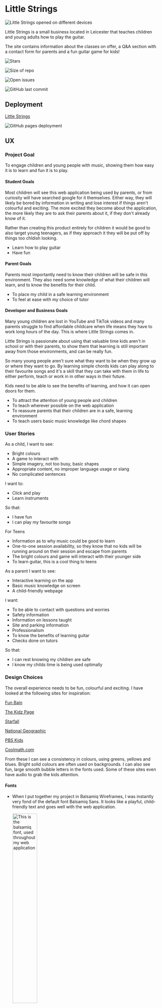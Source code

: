 # Little Strings

![Little Strings opened on different devices](./assets/images/readme-images/different-devices.png)

Little Strings is a small business located in Leicester that teaches children and young adults how to play the guitar.

The site contains information about the classes on offer, a Q&A section with a contact form for parents and a fun guitar game for kids!

![Stars](https://img.shields.io/github/stars/ryanmcnally93/project-two-little-strings?style=social)

![Size of repo](https://img.shields.io/github/repo-size/ryanmcnally93/project-two-little-strings)

![Open issues](https://img.shields.io/github/issues-raw/ryanmcnally93/project-two-little-strings)

![GitHub last commit](https://img.shields.io/github/last-commit/ryanmcnally93/project-two-little-strings?color=green&style=for-the-badge)

## Deployment

[Little Strings](https://ryanmcnally93.github.io/project-two-little-strings/)

![GitHub pages deployment](https://img.shields.io/github/deployments/ryanmcnally93/project-two-little-strings/github-pages)

<!--MAIN IMAGE NEED TO DO RESPONSIVE DESIGN-->

## UX

### Project Goal

To engage children and young people with music, showing them how easy it is to learn and fun it is to play.

#### Student Goals

Most children will see this web application being used by parents, or from curiosity will have searched google for it themselves. Either way, they will likely be bored by information in writing and lose interest if things aren't colourful and exciting. The more excited they become about the application, the more likely they are to ask their parents about it, if they don't already know of it.

Rather than creating this product entirely for children it would be good to also target young teenagers, as if they approach it they will be put off by things too chldish looking.

- Learn how to play guitar
- Have fun

#### Parent Goals

Parents most importantly need to know their children will be safe in this environment. They also need some knowledge of what their children will learn, and to know the benefits for their child.

- To place my child in a safe learning environment
- To feel at ease with my choice of tutor

#### Developer and Business Goals

Many young children are lost in YouTube and TikTok videos and many parents struggle to find affordable childcare when life means they have to work long hours of the day. This is where Little Strings comes in.

Little Strings is passionate about using that valuable time kids aren't in school or with their parents, to show them that learning is still important away from those environments, and can be really fun.

So many young people aren't sure what they want to be when they grow up or where they want to go. By learning simple chords kids can play along to their favourite songs and it's a skill that they can take with them in life to either perform, teach or work in in other ways in their future.

Kids need to be able to see the benefits of learning, and how it can open doors for them.

- To attract the attention of young people and children
- To teach wherever possible on the web application
- To reassure parents that their children are in a safe, learning environment
- To teach users basic music knowledge like chord shapes

### User Stories

As a child, I want to see:
- Bright colours
- A game to interact with
- Simple imagery, not too busy, basic shapes
- Appropriate content, no improper language usage or slang
- No complicated sentences

I want to:
- Click and play
- Learn instruments

So that:
- I have fun
- I can play my favourite songs

For Teens

- Information as to why music could be good to learn
- One-to-one session availability, so they know that no kids will be running around on their session and escape from parents
- The bright colours and game will interact with their younger side
- To learn guitar, this is a cool thing to teens

As a parent I want to see:
- Interactive learning on the app
- Basic music knowledge on screen
- A child-friendly webpage

I want:
- To be able to contact with questions and worries
- Safety information
- Information on lessons taught
- Site and parking information
- Professionalism
- To know the benefits of learning guitar
- Checks done on tutors

So that:
- I can rest knowing my children are safe
- I know my childs time is being used optimally

### Design Choices

The overall experience needs to be fun, colourful and exciting. I have looked at the following sites for inspiration:

[Fun Bain](https://www.funbrain.com/)

[The Kidz Page](http://thekidzpage.com/)

[Starfall](https://www.starfall.com/h/)

[National Geographic](https://kids.nationalgeographic.com/)

[PBS Kids](https://pbskids.org/)

[Coolmath.com](https://www.coolmath.com/)

From these I can see a consistency in colours, using greens, yellows and blues. Bright solid colours are often used on backgrounds.
I can also see fun, large smooth bubble letters in the fonts used.
Some of these sites even have audio to grab the kids attention.

#### Fonts

- When I put together my project in Balsamiq Wireframes, I was instantly very fond of the default font Balsamiq Sans. It looks like a playful, child-friendly text and goes well with the web application.

<img src="assets/images/readme-images/font.png" width="40%" alt="This is the balsamiq font, used throughout my web application" style="margin: 0 5%;">

#### Icons

- I have decided to use icons in the navbar, which accurately illustrate the word(s) they are next to, and make things easier for children to understand.

<img src="assets/images/readme-images/navbar-icons.png" width="100%" alt="The navbar icons used">

#### Colours

- Throughout the sites I looked at, I noticed primary colours being used heavily throughout. Any space deemed "boring" by kids but professional by adults is filled with exciting imagery and colours, and my web application is no exception!
- I have chosen green and blue to grab kids attention, as well as a darker green and blue for text and borders, which change when you hover over them.
- Some elements have also had the green and blue swapped around, to add some difference to the site, and the guitar button of the homepage changes from one to the other when you hover on it.
- The exact shades I used were decided using [Coolors](https://coolors.co/).
- I then used the contrast checker on [Webaim](https://webaim.org/resources/contrastchecker/) to ensure the text was readable.

<img src="assets/images/readme-images/colours.png" width="100%" alt="An image of my colours, picked in coolors">

<img src="assets/images/readme-images/contrast.png" width="100%" alt="The contrast checker, checking my colour contrast">

#### Styling

- Curved edges are used a lot, but other shapes have been added to make it more fun. There are oval shapes on the homepage and guitar shapes on the homepage and grown ups page.

- Most of the content is central, with some exceptions appearing on the sides like the guitars on the grown ups page.

- The navbar is more fun with the added icons, and both that and the footer don't take up unnecessary space. Exclamation marks are used throughout the messages to seem more playful.

<img src="assets/images/readme-images/styling.png" width="100%" alt="An image showing the different shapes used">

#### Backgrounds

- An image of a circle of colourful musical notes has been added to each page. The image is interesting and also focusing the users attention to the elements which are mostly in the middle of the page. It is fixed so it remains on screen on all devices.

- Divs with opacity at 0.85% have been put around titles so that the image isn't distracting over them.

<img src="assets/images/background-notes.png" width="100%" alt="The background image, used throughout my web application">

#### Images

- The guitar game chord images were created by me on canva, illustrating each chord from A to G, with bright colours.

<img src="assets/images/g.png" width="50%" alt="The G chord, an image created by me on Canva" style="border-radius: 25px;">

- There is an image of a dinosaur playing the guitar, who I've given the name Larry, for fun.

<img src="assets/images/larry.png" width="50%" alt="Larry, the guitar playing dinosaur" style="background-color: #fafafa; border-radius: 25px;">

- There are guitars made of notes, and relevant images in the carousel. The first is a child being taught, the second, is a group of children in a class, whilst the third is a child practicing at home.

<img src="assets/images/guitar-of-notes.png" width="40%" alt="A guitar made of musical notes" style="background-color: #fafafa; border-radius: 25px; padding: 10px;">

- The images on the front are also related to children and young people playing and learning the guitar.

<img src="assets/images/home-one.png" width="100%" alt="A young girl playing a very small guitar">

### Wireframes

These wireframes were created using Balsamiq:

[Homepage](/assets/images/readme-images/index-wireframe.png)

[Lessons](/assets/images/readme-images/lessons-wireframe.png)

[Grown Ups](/assets/images/readme-images/grown-ups-wireframe.png)

[Guitar Game](/assets/images/readme-images/guitar-game-wireframe.png)

### Prototype

This prototype of index.html was created on figma.com.

[Index Prototype](/assets/images/readme-images/figma-prototype.png)

### Q and A of Potential Users

I spoke to three different potential users regarding the website. One was a parent of a young child, one was a 10 year old, and the other was a music teacher. I showed them what I had made and asked them the following questions:

#### Q1 What makes a good website experience for children?

Parent of a young child:

- "Response"

Younger person:

- "Response"

Teacher:

- "Response"

#### Q2 What information would you be looking for?

Parent of a young child:

- "Response"

Younger person:

- "Response"

Teacher:

- "Response"

#### Q3 Would you use this?

Parent of a young child:

- "Response"

Younger person:

- "Response"

Teacher:

- "Response"

#### Q4 Why?

Parent of a young child:

- "Response"

Younger person:

- "Response"

Teacher:

- "Response"

#### Q5 What changes can I make?

Parent of a young child:

- "Response"

Younger person:

- "Response"

Teacher:

- "Response"

#### Q6 What other questions might parents have?

Parent of a young child:

- "Response"

Younger person:

- "Response"

Teacher:

- "Response"

#### Q7 What did you think of the game? Could it be improved?

Parent of a young child:

- "Response"

Younger person:

- "Response"

Teacher:

- "Response"

### Competitor Review

Who else is there local to Leicester that has similar goals? Well, I found a few guitar teachers, but none near Leicester aimed specifically towards younger people. Here are three examples.

[John Joslin](https://johnjoslinguitarlessonsleicester.com/)

Pros:

- Looks professional through it's use of colours, not a lot of colour, but stylish greys.
- Excellent reviews section.
- Background images relevant and works well.

Cons:

- Wix.com bar along the top makes it look amateur.
- The word "Teacher" is written at the top left and this is clearly an error of some sort.
- All of the information is on one page. The navigation doesn't take you to another page, so if you are on a section, you have to scroll to get back to where you were apart from one button at the very bottom which says back to top.


[Your Guitar Academy](https://yourguitaracademy.com/guitar-lessons-locations/leicester/)

Cons:

- Couldn't even access the site because of a message that says fully booked, which you can't get past unless you enter details. If you haven't engaged the audience, why would they sign up to you?
- Whether they are booked or not, the site should still attempt to show content of some sort. At the very least the fully booked box should have a close tab.

[Intasound](https://www.intasound-music.co.uk/our-services/music-lessons/guitar-lessons/)

Pros:

- The page boasts an extensive list of tutors.

Cons:

- Like looking at a Wikipedia page. All text and space, not much colour or imagery.
- Looks boring, not very artistic.
- Only has basic information about tutors. Some have email links, some don't.

Contacts could've had clickable divs with an image on the front to help sell the tutor.

### Roadmap

This roadmap indicates the importance and viability of specific opportunities.

| Opportunities/Problems      | Importance | Viability   |
| ----------- | ----------- | ----------- |
| Carousel advertising options      | 4       | 5
| Gallery of images from classes    | 2 |5
| Key to chord info   | 3        | 4
| Q&A section for grown ups   | 5        | 5
| Contact form for parents   | 5        | 5
| Game to introduce kids to the guitar   | 4        | 4

<!-- Add other Features -->


## Features 

### Existing Features

- __Navigation Bar__

  - I've opted this time to use a navbar that sits under the logo. The responsiveness of a navbar that sits at the top of a page can be tricky, but also I wanted the options on this page to be more visible than hidden away in a corner, as young children may be using this web application.

- __Footer__

  - I wanted the footer to be fairly symmetrical to the navbar, so gave it the save width, and curved edges.
  
  - On pages where there isn't a link to the contact us section, I've placed a button in the footer.

<img src="assets/images/readme-images/footer.png" width="100%" alt="The web application's footer element">

- __Logo__

  - I created the logo using Canva. I wanted a coloured guitar silhouette with the words "Little Strings" inside, using the font used across the site. This logo isn't too complicated, is to the point, is consistent in colour and text, and looks fun.

  - The colour darkens whenever hovered over.
<div style="display: flex;">
<img src="assets/images/logo.png" width="40%" alt="The web application's footer element" style="background-color: #fafafa; border-radius: 25px; margin-left: 5%; margin-right: 5%">
<img src="assets/images/logo-color-change.png" width="40%" alt="The web application's footer element" style="background-color: #fafafa; border-radius: 25px; margin-left: 5%; margin-right: 5%">
</div>

- __The landing page info boxes__

  - Short sentences, to the point, nothing too complicated for children, with large font.

- __The landing page guitar game button__

  - The guitar game button is massive. It is designed to attract the attention of the younger audience, with the dinosaur image inserted and a colour change on hover.

  - Getting the circles to change colour when hovered was very difficult in css, so I instead wrote some javascript code to get it working.

<img src="assets/images/readme-images/guitar-button-green.png" width="100%" alt="The guitar button on the homepage">

<img src="assets/images/readme-images/guitar-button-blue.png" width="100%" alt="The guitar button hover effect">

- __The lessons page Carousel__

  - I used the W3Schools bootstrap carousel page for the initial template of my carousel.

  - I decided to split it down the middle and have image on one side and text on the other, so that the images wouldn't distract the text, but also to add some fun illustration to the text side.

  - I added musical notes of varying colours and kept the colour scheme used throughout the site for the text and textbox.
  
<img src="assets/images/readme-images/carousel.png" width="100%" alt="The lessons page bootstrap carousel">

- __The lessons page key to chord searcher__

  - Learning the guitar really is as easy as remembering the six chords you can use in the key you're playing in. As the key you're playing in progresses, so does the chords.

  - I decided to illustrate this in my lessons page, showing to the viewer just how easy it is to understand, from this information we can listen to music, determine what key it is being played in, and play along.

  - As the user clicks on a key, the chords update. If the user has had some lessons and knows how to play these chords, they can play along to their favourite songs!

<img src="assets/images/readme-images/key-to-chord.png" width="100%" alt="The lessons page bootstrap carousel">

- __The grown ups page accordion__

  - As expected once the question is clicked on the + changes to a - and the message is displayed underneath.

  - I've added some jquery to make the message slide down rather than flash on and off.

  - I've also added some hover css, changing the light colour over from green to blue but keeping the darker colour the same.

<img src="assets/images/readme-images/accordion.png" width="100%" alt="The accordion, with one of the questions clicked on">

- __The grown ups page contact form__

  - The contact form sits centrally between two guitars made of musical notes.

  - The form works, and sends an email to my email address ryanmcnallymusic@outlook.com.

  - The form also produces a message in green or red to say that the message was sent sucessfully.

<img src="assets/images/readme-images/contactus.png" width="100%" alt="The contact form for parents">

- __The guitar game__

  - This is the opening page, which calls the betweenGameAppearance function:

<img src="assets/images/readme-images/newgame.png" width="100%" alt="The guitar game">

- The user has the choice to select any of the chords, which changes the chord image to its corresponding selection.

- As 'Larry' explains, once the user is comfortable then can click 'Play', which triggers the newGame function. Once the game starts, the chord buttons disappear so the user can't cheat, the play button disappears as it is no longer needed, and the score box becomes visible. There is also a my guess box, which is already focused on and listens for the enter key to be pressed.

- The randomChordGenerator function creates a chord that is different to the last one used, and the changeChord function changes the image so it matches.

<img src="assets/images/readme-images/first-move.png" width="100%" alt="The guitar game, first move">

- The first move always displays the same message, and as the user enters correct or incorrect guesses, the checkAnswer function checks the guess and a message is displayed, which again, is different to the last message displayed. This is to let the user know definitely that their answer was indeed checked, there is also a brief shadow property which flashes either green or red depending on the answer given.

<img src="assets/images/readme-images/game-working.png" width="100%" alt="The guitar game, mid game">

- At the end, the finishGame function looks at the score and gives a supportive message regardless of the outcome, but is different depending on the score.

- Finishing the game also brings back the betweenGameAppearance function, meaning the user can practice and give the game another go if they wish.

<img src="assets/images/readme-images/game-finished.png" width="100%" alt="The guitar game, finished">

### Features Left to Implement

- __Other Instruments__

    - We could eventually add learning other instruments to the business. The other 'gateway' instrument being keys, which are also easy to learn and used heavily in music MIDI production.

- __Videos__

    - We could add instructive videos to the application so users can learn a little more before committing to the in-person lessons.

## Testing 

I have tested my web application automatically and manually using Test Driven Development and Behaviour Driven Development.

### Automated Testing

### W3C Validation
<!-- DO AT THE END -->

- HTML [W3C validator](https://validator.w3.org/)

  - RESULTS

- CSS [(Jigsaw) validator](https://jigsaw.w3.org/css-validator/)

- RESULTS

<!--<p>
  <a href="http://jigsaw.w3.org/css-validator/check/referer">
    <img  style="border:0;width:88px;height:31px;margin:auto;display:flex;"
          src="http://jigsaw.w3.org/css-validator/images/vcss"
          alt="Valid CSS!" />
    </a>
</p>-->

### Javascript Validation

This test.js contains 62 automatic tests for the guitar game, which all currently pass.

[Guitar Game Jest Test File](/assets/js/guitar-game-script.test.js)

GROWN-UPS TEST SCRIPT

INDEX TEST SCRIPT

LESSONS TEST SCRIPT

EMAIL TEST SCRIPT

### Lighthouse

<!--AT END RESULTS-->

#### Mobile Lighthouse

<!--AT END RESULTS-->

### Manual Testing

#### STUDENT GOALS

| Goals | How are they achieved? |
| :--- | :--- |
| Learn how to play guitar | The key to chord javascript teaches students what chords we can use in every key, the game also teaches students the most basic chord shapes. |
| Have fun | The colours and design features have this in mind, and the game also adds fun to the web application too. |

#### PARENTS GOALS

| Goals | How are they achieved? |
| :--- | :--- |
| To place my child in a safe learning environment | On the homepage it's explained that the company has over 10 years of experience, any there are questions answered on the accordion. |
| To feel at ease with my choice of tutor | If the parent is not happy with the amount of information given regarding safegarding of tutors they can ask more questions on the contact form. |

#### DEVELOPER GOALS

| Goals | How are they achieved? |
| :--- | :--- |
| To attract the attention of young people and children | The design elements are all aimed towards being fun, and the guitar playing dinosaur in particular will be fun for kids|
| To teach wherever possible on the web application | The key to chord selector mixed with the game page have this covered |
| To reassure parents that their children are in a safe, learning environment | Most relevant questions are on the site, and a contact form is there if needed |
| To teach users basic music knowledge like chord shapes | The game successfully teaches users the basic shapes associated with guitar playing, these shapes can be used up and down the fretboard to produce even more chords |

#### Components

This project has been tested using the following browsers:
<!--Chrome, Safari & Edge-->
On the following devices
Desktop Macbook
Ipad Simulator on Dev Tools
Smallest phone size IPhone 5/SE on Dev Tools

`Homepage`

| Feature | Expected Outcome | Testing Performed | Result | Pass/Fail |
| --- | --- | --- | --- | --- |
| The five Homepage buttons (including icon) | Take user to the correct page, CSS changes on hover | Clicked Buttons | Contact Us Fail | Fail |
| Navbar links | Links take user to correct pages, CSS changes on hover | Clicked Links | All four links work, CSS changes on hover | Pass

`Lessons`

| Feature | Expected Outcome | Testing Performed | Result | Pass/Fail |
| --- | --- | --- | --- | --- |
| The two Lessons buttons (including icon) | Take user to the correct page, hover changes CSS | Clicked Buttons | Contact Us Fail | Fail |
| Navbar links | Links take user to correct pages, CSS changes on hover | Clicked Links | All four links work, CSS changes on hover | Pass
| Carousel | Rolls on its own | Waiting upon loading page | Carousel rolls through items | Pass |
| Carousel | Left and Right buttons navigate correctly | Clicked left and right controls | Navigates correctly | Pass |
| Selector | Has options A, C, D, E, G | Clicked Selector | Has correct options | Pass |

Correct results will be tested automatically.

`Grown Ups`

| Feature | Expected Outcome | Testing Performed | Result | Pass/Fail |
| --- | --- | --- | --- | --- |
| The logo Grown Ups button | Take user to the Homepage, hover changes css | Clicked Buttons | Links correctly, CSS changed | Pass |
| Navbar links | Links take user to correct pages, hover changes CSS | Clicked Links | All four links work, CSS changes on hover | Pass
| Submit Button | Send's data, hover changes CSS | Clicked Button | N/A | N/A |
| Form | Must have data in all 3 inputs | Tried to submit without | Shows correct error message | Pass |
| Form | Must not accept incorrect email format | Typed different format | Shows correct error message | Pass |
| Accordion | CSS changes on hover | Hovered over options | CSS changes | Pass |

Accordion testing has been done automatically.

`Guitar Game`

| Feature | Expected Outcome | Testing Performed | Result | Pass/Fail |
| --- | --- | --- | --- | --- |
| The Guitar Game logo and Contact Us button | Take user to correct pages, hover changes css | Clicked Buttons | Contact Us doesn't work, CSS changed | Fail |
| Navbar links | Links take user to correct pages, hover changes CSS | Clicked Links | All four links work, CSS changes on hover | Pass
| Five chord buttons, play button | CSS changes on hover | Clicked Element | CSS changes | Pass |
| "My Guess" selector | Has correct five options | Clicked Element | Has correct options | Pass |

Guitar Game testing has been done automatically

### Fixed Bugs

This is a detailed log of the issues I ran into whilst coding my first project, and how I overcame them.

1). The first issue I found was trying to create the grid layout on my homepage. I spent a while changing classes and moving elements only to realise I'd forgotten to identify the classes as grid areas in css. I then noticed when this still didn't work, that my closing div tag of the homepage-one div was inline with the opening tag, rather than after the content. Fixing this corrected the issue.

IMAGES.

2). The next thing I noticed was that my lessons navbar styling was appearing different than my other pages, even though it had the same code. This is because I've been using bootstrap on my navbar, and have inherited some of its properties. This was only proving to be an issue on my lessons page because in order to get my carousel working, I had to paste a different version of bootstrap into my html's head element. I used dev tools to identify the different styling that was effecting my lessons navbar and corrected the issue that way.

IMAGES.

3). A bit issue I had with coding the guitar game, came when I tried to use push and splice on an array in JavaScript. Every google fix was the same, make sure you're using the function on an array! I was indeed using the functions on an array, but when I tested the code, I had a fail saying that the push and splice functions didn't exist. I used console.log to try and figure out what was wrong, but it confirmed that I was definitely testing an array.

In the end I used the help of a tutor to get to the bottom of the issue, which wasn't my code, but the test itself. The test was using the beforeall function to set the array, which was only containing one piece of data, and I had it set to a string. By setting the array to a string in the test, the test was failing. I changed this to an array, and actually realised later on that this array would only ever hold one piece of data, and so a string was the right way to go about it in the end. I got rid of the push and splice functions and used the equals sign instead.

IMAGES

4). During the game sequence, I needed to take my chord image div, and change it. To do so I had to take away the previous class added and add a new one, which proved to be particularly difficult. I used console.log before and after the function so I could see step by step what my code was doing and managed to fix the issue using an if statement. The statement checks the value of new class added, and gets rid of any other potential chord classes, making sure that only the correct chord class is in effect.

IMAGES

5). Navbar responsiveness.

IMAGES

6). Contact us buttons, going down the page.

IMAGES

7). Overflow: hidden helped when setting my grid on guitar game, means things can overlap so speech bubble can overlap larry

8). struggled with concept of columns and rows and realised i had wrong calling - speech instead of larrys speech

9). lowerAnswer = userAnswer.toLowerCase(); fixed the issue of capital letters not being accepted

10). used the for loop to iterate through the three correct and wrong answers and make sure the correct message is being shown, rather than use the long-winded way used earlier.

11). blue border after click, because of :focus outline, set to 0 and give rgb property


12). ccsChange // I have used a longer if statement ass opposed to a for loop due to the fact that there are two important classes that I don't want removed.
    // I could still have used a for loop but would probably have been as complicated as this is, and I wanted to show I could achieve the same result
    // in two different ways.
Two tests not working for containing variables in correct and wrong answer arrays. I have screenshot for this one.

13). I had to create two more states in the object game, old message, and new message.
I used strings rather than variables in the correct and wrong choices arrays, defining what they were in the functions instead.
I then created the random message generators, one for wrong, one for right, and two check functions to see if the results obtained were the same as before.
Now, whenever a message is returned that is the same as before, the generator is run again, meaning that the same message does not appear twice in a row.
There may well be a much less exhausting way to do this! But this is the way that I fixed the issue.

14). I had an issue where the accordion just flash showed the result. I added the jquery script to my grown ups page and changed the javascript originally written by W3Schools, adding the jquery code so that they slide up and down instead.

15). On the lessons page, the guitar logo changed colour only when hovered on the very bottom of it. The only difference betweem this and other pages was the bootstrap callings being made to make the carousel work. I tried to place the bootstrap link that I am using on the other pages last, and this worked, however, it changed the carousel indicators. My guess is this css version doesn't support whatever styling was being used on the indicators, so I styled them myself. Now the guitar hover works, and the indicators are better than before, as their colour matches that of the rest of the application.

16). Lessons navbar displaying differently, because of all the bootstrap differences. I added some styling to parts of the navbar (padding right and left on navbardropdown to 0, padding-top 5% to list items, height declarations to stop there being differences on different pages).

17). Tomislav_5P Helped with issue regarding the keys not updating the text underneath on lessons page. adding the change event listener solved this issue.

18). Guitars either side of the form were absolute, which worked fine but when the accordions were clicked, and the form pushed down, the guitars stayed where they were, ruining the layout. I wanted the guitars to not appear above and below the titles, but rather be at the side of them, so I decided to put the titles inside the form, which had width: 33%, meaning the guitars could be position: relative and would move with the accordions.

19). Explain how and why of mouse over and out on index page! Could affect the circles when hovering over the button.

### Unfixed Bugs

There are no bugs unfixed to my knowledge.

## Deployment
<!--
THIS MAY HAVE TO BE THE SAME?!

This project was developed using Gitpod, committed to git and pushed using the built in function within Gitpod.

To deploy this page, I followed the following steps.

1. Log into GitHub.

2. Select project-one-relieve from list of repositories.

3. From the top menu items, select settings.

4. Select Pages from the left hand side menu.

5. Under Source click the drop-down menu labelled None and select main.

6. On selecting main the page is automatically refreshed, the website is now deployed.

7. Scroll back down to the GitHub Pages section to retrieve the link to the deployed website.

At the time of submitting this project, the Development Branch and Master Branch were identical.

To clone you will need

1. A [GitHub](https://github.com/) account.

2. The [Chrome](https://www.google.com/intl/en_uk/chrome/) browser.

Then follow the following steps:

1. Install the Gitpod Browser Extension for Chrome.

2. After installation, restart the browser.

3. Log into Gitpod with your account.

4. Navigate to the Project GitHub repository.

5. Click the green Gitpod button in the top right corner of the repository.

6. A new Gitpod workplace will created from the code in github where you can work locally.

To work on the project code within a local IDE such as VSCode, Python, etc.

1. Follow [this link](https://github.com/ryanmcnally93/project-one-relieve) to the Project GitHub repository.

2. Under the repository name, click "Clone the download".

3. In the clone with HTTPs section, copy the clone URL for the repository.

4. In your local IDE open the terminal.

5. Change the current working directory to the location where you want the cloned directory to be made.

6. Type git clone, and then paste the URL you copied in Step 3.

7. Press Enter. Your local clone will be created.

The site had no broken links, but the images wouldn't show initially. I had to change the style.css background URL's to include "/project-one-relieve/" and after that they worked correctly.-->

## Credits 

### Content 

- The code I used for the accordion, I got from [W3S.](https://www.w3schools.com/howto/howto_js_accordion.asp) I used their template and added my own questions and answers.

- The carousel code was also found on [W3S.](https://www.w3schools.com/bootstrap/bootstrap_carousel.asp) This code uses bootstrap classes to achieve the carousel. I decided to create the divs inside the carousel to split it in half, with information as well as pictures, but the code that makes it work is from bootstrap.

- Whenever I needed to crop an image quickly, I used [iloveimg.](https://www.iloveimg.com/crop-image)

- The accordion was originally copied and pasted from [W3S.](https://www.w3schools.com/howto/howto_js_accordion.asp), although changes were made afterwards.

- The email javascipt was written as I followed the Code Institute course videos, and have a lot of similarities.

https://github.com/kera-cudmore/TheQuizArms

https://shields.io/category/analysis

### Media
EXAMPLES
- All of the following images are from pexels.com, below is a list of the image names and the author who posted them on [pexels.com.](https://pexels.com)
<!--
- index-hero.jpeg, small-index.jpeg - [Gustavo Fring.](https://www.pexels.com/@gustavo-fring/)-->
- Don't forget Larry!

### Acknowledgements

-   My Mentor Jubril Akolade for continuous helpful feedback.

-   My college contacts Ben Smith and Pasquale Fasulo for his support throughout. 

-   Tutor support and the Slack community at Code Institute for their help too.

## Lighthouse Scores
EXAMPLE
<!--
[Homepage](/assets/images/readme-images/home-lighthouse.png)

[Benefits](/assets/images/readme-images/benefits-lighthouse.png)

[Classes](/assets/images/readme-images/classes-lighthouse.png)

[Sign up](/assets/images/readme-images/signup-lighthouse.png)-->

This readme.md was spellchecked using the spell checker extension for Chrome.

820 wide ipad air
320 wide iphone